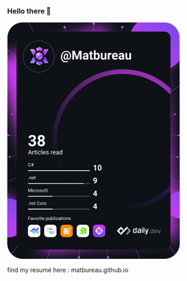 ### Hello there 👋

<a href="https://app.daily.dev/Matbureau"><img src="https://github.com/MatBureau/MatBureau/blob/main/devcard.svg" width="400" alt="Mat's Dev Card"/></a>

find my resumé here : matbureau.github.io
